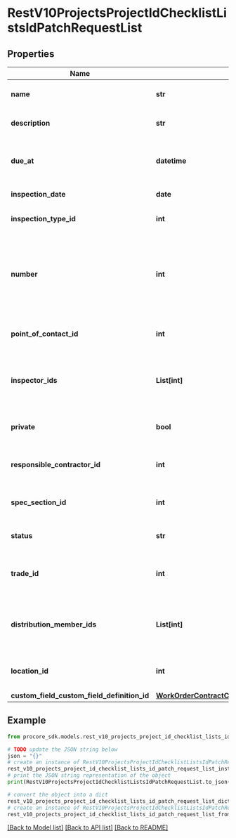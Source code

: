 # RestV10ProjectsProjectIdChecklistListsIdPatchRequestList


## Properties

Name | Type | Description | Notes
------------ | ------------- | ------------- | -------------
**name** | **str** | The Name of the Inspection | [optional] 
**description** | **str** | Description of the Inspection | [optional] 
**due_at** | **datetime** | Timestamp indicating when the Inspection is due. | [optional] 
**inspection_date** | **date** | Date of the Inspection | [optional] 
**inspection_type_id** | **int** | The ID of the Inspection&#39;s Type | [optional] 
**number** | **int** | The Number of the Checklist. If no number is passed in, the next available number will be used. | [optional] 
**point_of_contact_id** | **int** | The ID of the Inspection&#39;s Point of Contact | [optional] 
**inspector_ids** | **List[int]** | The IDs of the Inspectors performing the Inspection | [optional] 
**private** | **bool** | Indicates whether this Inspection is private | [optional] [default to True]
**responsible_contractor_id** | **int** | The ID of the Inspection&#39;s Responsible Contractor | [optional] 
**spec_section_id** | **int** | The ID of the Inspection&#39;s Specification Section | [optional] 
**status** | **str** | The Inspection&#39;s status | [optional] 
**trade_id** | **int** | The ID of the Trade involved in the Inspection | [optional] 
**distribution_member_ids** | **List[int]** | The IDs of the Distribution Members for the Inspection | [optional] 
**location_id** | **int** | The ID of the Location of the Inspection | [optional] 
**custom_field_custom_field_definition_id** | [**WorkOrderContractCustomFieldCustomFieldDefinitionId**](WorkOrderContractCustomFieldCustomFieldDefinitionId.md) |  | [optional] 

## Example

```python
from procore_sdk.models.rest_v10_projects_project_id_checklist_lists_id_patch_request_list import RestV10ProjectsProjectIdChecklistListsIdPatchRequestList

# TODO update the JSON string below
json = "{}"
# create an instance of RestV10ProjectsProjectIdChecklistListsIdPatchRequestList from a JSON string
rest_v10_projects_project_id_checklist_lists_id_patch_request_list_instance = RestV10ProjectsProjectIdChecklistListsIdPatchRequestList.from_json(json)
# print the JSON string representation of the object
print(RestV10ProjectsProjectIdChecklistListsIdPatchRequestList.to_json())

# convert the object into a dict
rest_v10_projects_project_id_checklist_lists_id_patch_request_list_dict = rest_v10_projects_project_id_checklist_lists_id_patch_request_list_instance.to_dict()
# create an instance of RestV10ProjectsProjectIdChecklistListsIdPatchRequestList from a dict
rest_v10_projects_project_id_checklist_lists_id_patch_request_list_from_dict = RestV10ProjectsProjectIdChecklistListsIdPatchRequestList.from_dict(rest_v10_projects_project_id_checklist_lists_id_patch_request_list_dict)
```
[[Back to Model list]](../README.md#documentation-for-models) [[Back to API list]](../README.md#documentation-for-api-endpoints) [[Back to README]](../README.md)


